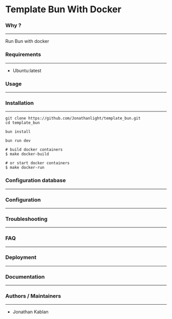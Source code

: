 # Template Bun With Docker

### Why ?
---
Run Bun with docker 

### Requirements
---

- Ubuntu:latest

### Usage
---

### Installation
---

```
git clone https://github.com/Jonathanlight/template_bun.git
cd template_bun

bun install

bun run dev

# build docker containers
$ make docker-build

# or start docker containers
$ make docker-run
```

### Configuration database
---

### Configuration
---

### Troubleshooting
---

### FAQ
---

### Deployment
---

### Documentation
---

### Authors / Maintainers
---

- Jonathan Kablan
